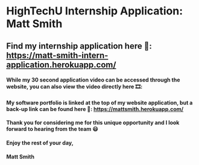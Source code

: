 # HighTechU Internship Application: Matt Smith

## Find my internship application here 📝: <https://matt-smith-intern-application.herokuapp.com/>

#### While my 30 second application video can be accessed through the website, you can also view the video directly here 🎞️: 

#### My software portfolio is linked at the top of my website application, but a back-up link can be found here 📁: <https://mattsmith.herokuapp.com/> 

#### Thank you for considering me for this unique opportunity and I look forward to hearing from the team 😃 

#### Enjoy the rest of your day, 
#### Matt Smith
